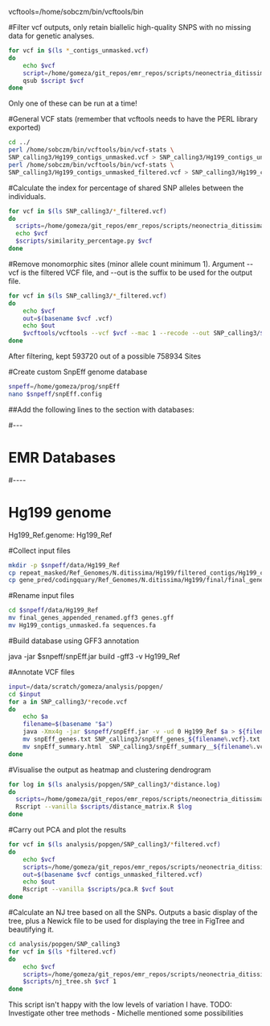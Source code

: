 vcftools=/home/sobczm/bin/vcftools/bin

#Filter vcf outputs, only retain biallelic high-quality SNPS with no missing data for genetic analyses.

```bash
for vcf in $(ls *_contigs_unmasked.vcf)
do
    echo $vcf
    script=/home/gomeza/git_repos/emr_repos/scripts/neonectria_ditissima/Popgen_analysis/snp/sub_vcf_parser.sh
    qsub $script $vcf
done
```

Only one of these can be run at a time!

#General VCF stats (remember that vcftools needs to have the PERL library exported)

```bash
cd ../
perl /home/sobczm/bin/vcftools/bin/vcf-stats \
SNP_calling3/Hg199_contigs_unmasked.vcf > SNP_calling3/Hg199_contigs_unmasked.stat
perl /home/sobczm/bin/vcftools/bin/vcf-stats \
SNP_calling3/Hg199_contigs_unmasked_filtered.vcf > SNP_calling3/Hg199_contigs_unmasked_filtered.stat
```

#Calculate the index for percentage of shared SNP alleles between the individuals.

```bash
for vcf in $(ls SNP_calling3/*_filtered.vcf)
do
  scripts=/home/gomeza/git_repos/emr_repos/scripts/neonectria_ditissima/Popgen_analysis/snp
  echo $vcf
  $scripts/similarity_percentage.py $vcf
done
```

#Remove monomorphic sites (minor allele count minimum 1). Argument --vcf is the filtered VCF file, and --out is the suffix to be used for the output file.

```bash
for vcf in $(ls SNP_calling3/*_filtered.vcf)
do
    echo $vcf
    out=$(basename $vcf .vcf)
    echo $out
    $vcftools/vcftools --vcf $vcf --mac 1 --recode --out SNP_calling3/$out
done
```

After filtering, kept 593720 out of a possible 758934 Sites

#Create custom SnpEff genome database
```bash
snpeff=/home/gomeza/prog/snpEff
nano $snpeff/snpEff.config
```

##Add the following lines to the section with databases:

#---
# EMR Databases
#----
# Hg199 genome
Hg199_Ref.genome: Hg199_Ref

#Collect input files

```bash
mkdir -p $snpeff/data/Hg199_Ref
cp repeat_masked/Ref_Genomes/N.ditissima/Hg199/filtered_contigs/Hg199_contigs_unmasked.fa $snpeff/data/Hg199_Ref
cp gene_pred/codingquary/Ref_Genomes/N.ditissima/Hg199/final/final_genes_appended_renamed.gff3 $snpeff/data/Hg199_Ref
```
#Rename input files
```bash
cd $snpeff/data/Hg199_Ref
mv final_genes_appended_renamed.gff3 genes.gff
mv Hg199_contigs_unmasked.fa sequences.fa
```
#Build database using GFF3 annotation

java -jar $snpeff/snpEff.jar build -gff3 -v Hg199_Ref

#Annotate VCF files

```bash
input=/data/scratch/gomeza/analysis/popgen/
cd $input
for a in SNP_calling3/*recode.vcf
do
    echo $a
    filename=$(basename "$a")
    java -Xmx4g -jar $snpeff/snpEff.jar -v -ud 0 Hg199_Ref $a > ${filename%.vcf}_annotated.vcf
    mv snpEff_genes.txt SNP_calling3/snpEff_genes_${filename%.vcf}.txt
    mv snpEff_summary.html  SNP_calling3/snpEff_summary__${filename%.vcf}.html
done
```

#Visualise the output as heatmap and clustering dendrogram

```bash
for log in $(ls analysis/popgen/SNP_calling3/*distance.log)
do
  scripts=/home/gomeza/git_repos/emr_repos/scripts/neonectria_ditissima/Popgen_analysis/snp
  Rscript --vanilla $scripts/distance_matrix.R $log
done
```
#Carry out PCA and plot the results

```bash
for vcf in $(ls analysis/popgen/SNP_calling3/*filtered.vcf)
do
    echo $vcf
    scripts=/home/gomeza/git_repos/emr_repos/scripts/neonectria_ditissima/Popgen_analysis/snp
    out=$(basename $vcf contigs_unmasked_filtered.vcf)
    echo $out
    Rscript --vanilla $scripts/pca.R $vcf $out
done
```
#Calculate an NJ tree based on all the SNPs. Outputs a basic display of the tree, plus a Newick file to be used for displaying the tree in FigTree and beautifying it.

```bash
cd analysis/popgen/SNP_calling3
for vcf in $(ls *filtered.vcf)
do
    echo $vcf
    scripts=/home/gomeza/git_repos/emr_repos/scripts/neonectria_ditissima/Popgen_analysis/snp
    $scripts/nj_tree.sh $vcf 1
done
```
This script isn't happy with the low levels of variation I have. TODO: Investigate other tree methods - Michelle mentioned some possibilities
